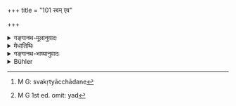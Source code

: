 +++
title = "101 स्वम् एव"

+++

<details><summary>गङ्गानथ-मूलानुवादः</summary>

What the Brāhmana eats is his own; his own what he wears and his own also what he gives; it ts due to the good will of the Brāhmaṇa that other people enjoy (things). (101).
</details>

<details><summary>मेधातिथिः</summary>

यत् परगृह आतिथ्यादिरूपेण **भुङ्क्ते** तद् आत्मीयम् एव । नैवं मन्तव्यं परपाकेनेति । **स्वं वस्ते** । याचित्वायाचित्वा वा वस्त्रं लभते नासौ तस्य लाभाय, अपि तु स्वकस्याच्छादने[^१४८] विनियोगः । तिष्ठतु तावद् आत्मोपयोगि यद्[^१४९] गृह्णाति तत्र प्रभूतम्, यद् अन्येभ्यो ददाति परकीयम् तद् अपि तस्य नानुचितम् । **आनृशंस्यं** कारुण्यम् । तदीयया महासत्त्वतया पृथिव्यां राजानः स्वानि धनान्य् उपयुञ्जते । अन्यथा यद्य् असाव् इच्छेत् "अहम् एतद् आदाय स्वकार्ये विनियुञ्जीय" इति, तदा सर्वे निर्धनाः निरुपयोगाः स्युः ॥ १.१०१ ॥


[^१४९]:
     M G 1st ed. omit: yad


[^१४८]:
     M G: svakṛtyācchādane
</details>

<details><summary>गङ्गानथ-भाष्यानुवादः</summary>

What the Brāhmaṇa eats as a guest in the house of others is really his own; it should not be thought that he is receiving food from another person’s kitchen.—Similarly ‘*what he wears is his own*’;—*i.e*., when he obtains clothing, either by begging or otherwise, it does not mean that he has acquired it from others; what it means is that he is employing what is *his own* in the covering of his body.—What he obtains for his own use, in that he may lie exercising his own right of possession; hut when he gives away to people what belongs to others, this also is nothing wrong for him; it is only his *good will*, benevolence. It is by reason of the large-heartedness of the Brāhmaṇa that Kings on earth enjoy their possessions; otherwise, if the Brāhmaṇa were to wish—‘I should take all this and apply it to my own use,’—then all others would become penniless, having nothing that they could use for their own benefit.—(101)
</details>

<details><summary>Bühler</summary>

101	The Brahmana eats but his own food, wears but his own apparel, bestows but his own in alms; other mortals subsist through the benevolence of the Brahmana.
</details>
